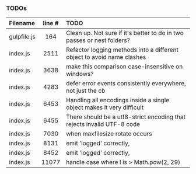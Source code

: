 ### TODOs
| Filename | line # | TODO
|:------|:------:|:------
| gulpfile.js | 164 | Clean up. Not sure if it's better to do in two passes or nest folders?
| index.js | 2511 | Refactor logging methods into a different object to avoid name clashes
| index.js | 3638 | make this comparison case-insensitive on windows?
| index.js | 4283 | defer error events consistently everywhere, not just the cb
| index.js | 6453 | Handling all encodings inside a single object makes it very difficult
| index.js | 6455 | There should be a utf8-strict encoding that rejects invalid UTF-8 code
| index.js | 7030 | when maxfilesize rotate occurs
| index.js | 8131 | emit 'logged' correctly,
| index.js | 8452 | emit 'logged' correctly,
| index.js | 11077 | handle case where l is > Math.pow(2, 29)